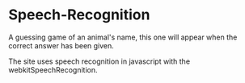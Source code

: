 # Speech-Recognition

A guessing game of an animal's name, this one will appear when the correct answer has been given.

The site uses speech recognition in javascript with the webkitSpeechRecognition.
